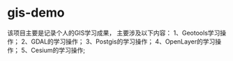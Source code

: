 # gis-demo
该项目主要是记录个人的GIS学习成果，
主要涉及以下内容：
1、Geotools学习操作；
2、GDAL的学习操作；
3、Postgis的学习操作；
4、OpenLayer的学习操作；
5、Cesium的学习操作;

